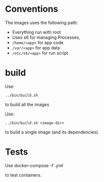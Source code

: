 # Conventions

The images uses the following path:

- Everything run with root
- Uses s6 for managing Processes,
- `/home/<app>` for app code
- `/var/<app>` for app data
- `/etc/s6/<app>` for run script

# build
Use:

```
../bin/build.sh
```

to build all the images

Use:

```
../bin/build.sh <image-dir>
```

to build a single image (and its dependencies).

# Tests

Use docker-compose -f <file>.yml

to test containers.

